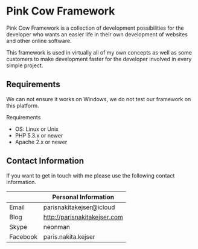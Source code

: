 # Pink Cow Framework
Pink Cow Framework is a collection of development possibilities for the developer who wants an easier life in their own development of websites and other online software.

This framework is used in virtually all of my own concepts as well as some customers to make development faster for the developer involved in every simple project.

## Requirements
We can not ensure it works on Windows, we do not test our framework on this platform.

Requirements
* OS: Linux or Unix
* PHP 5.3.x or newer
* Apache 2.x or newer

## Contact Information
If you want to get in touch with me please use the following contact information.

| 			| Personal Information				|
| --------- | --------------------------------- |
| Email		| parisnakitakejser@icloud			|
| Blog		| http://parisnakitakejser.com		|
| Skype		| neonman							|
| Facebook	| paris.nakita.kejser				|